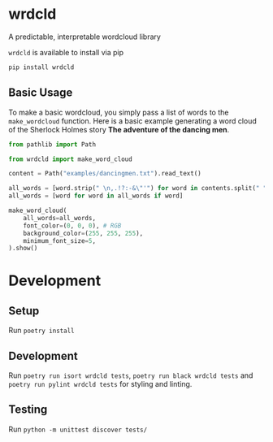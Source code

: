 # wrdcld
A predictable, interpretable wordcloud library

`wrdcld` is available to install via pip

```bash
pip install wrdcld
```

## Basic Usage

To make a basic wordcloud, you simply pass a list of words to the `make_wordcloud` function. Here is a basic example generating a word cloud of the Sherlock Holmes story __The adventure of the dancing men__.

```python
from pathlib import Path

from wrdcld import make_word_cloud

content = Path("examples/dancingmen.txt").read_text()

all_words = [word.strip(" \n,.!?:-&\"'") for word in contents.split(" ")]
all_words = [word for word in all_words if word]

make_word_cloud(
    all_words=all_words,
    font_color=(0, 0, 0), # RGB
    background_color=(255, 255, 255),
    minimum_font_size=5,
).show()
```

# Development

## Setup
Run `poetry install`

## Development
Run `poetry run isort wrdcld tests`, `poetry run black wrdcld tests` and `poetry run pylint wrdcld tests` for styling and linting.

## Testing
Run `python -m unittest discover tests/`
